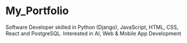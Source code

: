 # My_Portfolio
Software Developer skilled in Python (Django), JavaScript, HTML, CSS, React and PostgreSQL. Interested in AI, Web &amp; Mobile App Development
